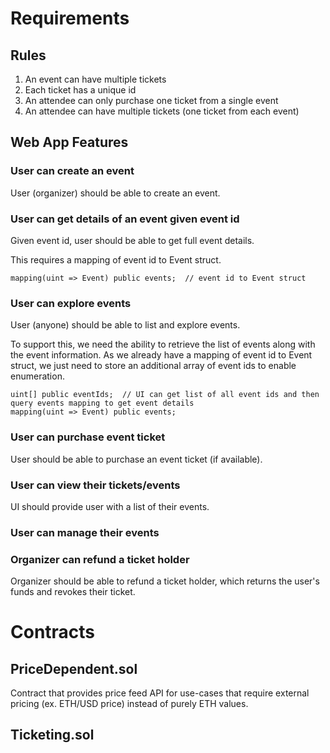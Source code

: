 # Requirements

## Rules
1. An event can have multiple tickets
2. Each ticket has a unique id
3. An attendee can only purchase one ticket from a single event
4. An attendee can have multiple tickets (one ticket from each event)

## Web App Features

### User can create an event
User (organizer) should be able to create an event.

### User can get details of an event given event id
Given event id, user should be able to get full event details.

This requires a mapping of event id to Event struct.
```
mapping(uint => Event) public events;  // event id to Event struct
```

### User can explore events
User (anyone) should be able to list and explore events.

To support this, we need the ability to retrieve the list of events along with the event information. As we already have a mapping of event id to Event struct, we just need to store an additional array of event ids to enable enumeration.
```
uint[] public eventIds;  // UI can get list of all event ids and then query events mapping to get event details
mapping(uint => Event) public events;
```

### User can purchase event ticket
User should be able to purchase an event ticket (if available).

### User can view their tickets/events
UI should provide user with a list of their events.



### User can manage their events


### Organizer can refund a ticket holder
Organizer should be able to refund a ticket holder, which returns the user's funds and revokes their ticket.

# Contracts

## PriceDependent.sol
Contract that provides price feed API for use-cases that require external pricing (ex. ETH/USD price) instead of purely ETH values.

## Ticketing.sol
